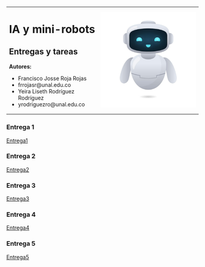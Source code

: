 <table>
  <tr>
    <td>
      <h1>IA y mini-robots</h1>
      <h2>Entregas y tareas </h2>
      <strong> Autores:</strong>
      <ul>
        <li>Francisco Josse Roja Rojas </li>
        <li> frrojasr@unal.edu.co</li>
        <li>Yeira Liseth Rodríguez Rodríguez</li>
        <li> yrodriguezro@unal.edu.co </li>
      </ul>
    </td>
    <td>
      <img src="Images/robotIA.jpg" width="400">
    </td>
  </tr>
</table>

### Entrega 1

[Entrega1](Entrega1)

### Entrega 2

[Entrega2](Entrega2)

### Entrega 3

[Entrega3](Entrega3)


### Entrega 4

[Entrega4](Entrega4)


### Entrega 5

[Entrega5](Entrega5)


